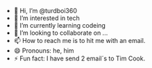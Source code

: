 - 👋 Hi, I’m @turdboi360
- 👀 I’m interested in tech
- 🌱 I’m currently learning codeing
- 💞️ I’m looking to collaborate on ...
- 📫 How to reach me is to hit me with an email.
- 😄 Pronouns: he, him
- ⚡ Fun fact: I have send 2 email´s to Tim Cook.

<!---
turdboi360/turdboi360 is a ✨ special ✨ repository because its `README.md` (this file) appears on your GitHub profile.
You can click the Preview link to take a look at your changes.
--->
